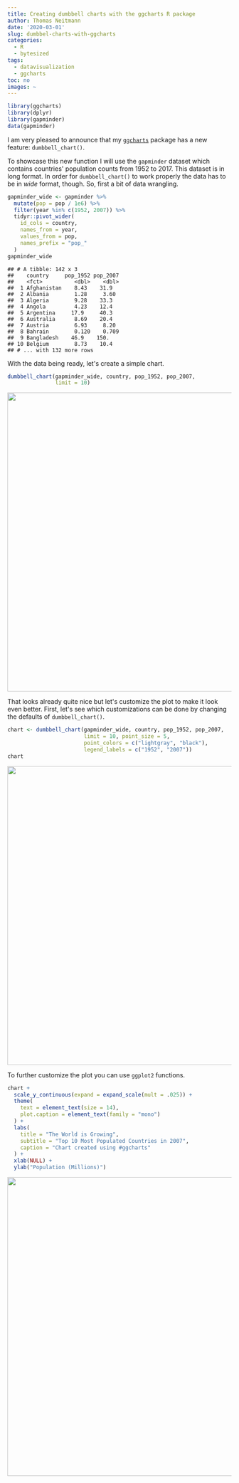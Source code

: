 ```yaml
---
title: Creating dumbbell charts with the ggcharts R package
author: Thomas Neitmann
date: '2020-03-01'
slug: dumbbel-charts-with-ggcharts
categories:
  - R
  - bytesized
tags:
  - datavisualization
  - ggcharts
toc: no
images: ~
---
```



```r
library(ggcharts)
library(dplyr)
library(gapminder)
data(gapminder)
```

I am very pleased to announce that my [`ggcharts`](https://github.com/thomas-neitmann/ggcharts) package has a new feature: `dumbbell_chart()`.

To showcase this new function I will use the `gapminder` dataset which contains countries' population counts from 1952 to 2017. This dataset is in long format. In order for `dumbbell_chart()` to work properly the data has to be in *wide* format, though. So, first a bit of data wrangling.


```r
gapminder_wide <- gapminder %>%
  mutate(pop = pop / 1e6) %>%
  filter(year %in% c(1952, 2007)) %>%
  tidyr::pivot_wider(
    id_cols = country,
    names_from = year,
    values_from = pop,
    names_prefix = "pop_"
  )
gapminder_wide
```

```
## # A tibble: 142 x 3
##    country     pop_1952 pop_2007
##    <fct>          <dbl>    <dbl>
##  1 Afghanistan    8.43    31.9  
##  2 Albania        1.28     3.60 
##  3 Algeria        9.28    33.3  
##  4 Angola         4.23    12.4  
##  5 Argentina     17.9     40.3  
##  6 Australia      8.69    20.4  
##  7 Austria        6.93     8.20 
##  8 Bahrain        0.120    0.709
##  9 Bangladesh    46.9    150.   
## 10 Belgium        8.73    10.4  
## # ... with 132 more rows
```

With the data being ready, let's create a simple chart.


```r
dumbbell_chart(gapminder_wide, country, pop_1952, pop_2007,
               limit = 10)
```

<img src="/posts/2020-03-01-dumbbel-charts-with-ggcharts_files/figure-html/simple_chart-1.png" width="672" />

That looks already quite nice but let's customize the plot to make it look even better. First, let's see which customizations can be done by changing the defaults of `dumbbell_chart()`.


```r
chart <- dumbbell_chart(gapminder_wide, country, pop_1952, pop_2007,
                        limit = 10, point_size = 5,
                        point_colors = c("lightgray", "black"),
                        legend_labels = c("1952", "2007"))
chart
```

<img src="/posts/2020-03-01-dumbbel-charts-with-ggcharts_files/figure-html/customize-1.png" width="672" />

To further customize the plot you can use `ggplot2` functions.


```r
chart +
  scale_y_continuous(expand = expand_scale(mult = .025)) +
  theme(
    text = element_text(size = 14),
    plot.caption = element_text(family = "mono")
  ) +
  labs(
    title = "The World is Growing",
    subtitle = "Top 10 Most Populated Countries in 2007",
    caption = "Chart created using #ggcharts"
  ) +
  xlab(NULL) +
  ylab("Population (Millions)")
```

<img src="/posts/2020-03-01-dumbbel-charts-with-ggcharts_files/figure-html/customize_more-1.png" width="672" />

